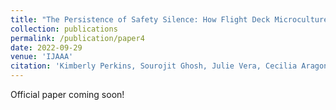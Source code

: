 ```yaml
---
title: "The Persistence of Safety Silence: How Flight Deck Microcultures Influence the Efficacy of Crew Resource Management"
collection: publications
permalink: /publication/paper4
date: 2022-09-29
venue: 'IJAAA'
citation: 'Kimberly Perkins, Sourojit Ghosh, Julie Vera, Cecilia Aragon, and Adam Hyland. 2022. The Persistence of Safety Silence: How Flight Deck Microcultures Influence the Efficacy of Crew Resource Management. In International Journal of Aviation, Aeronautics, and Aerospace.'
---
```

Official paper coming soon!


